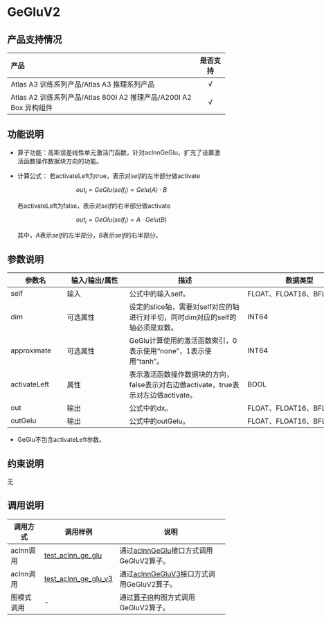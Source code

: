 # GeGluV2

## 产品支持情况

|产品             |  是否支持  |
|:-------------------------|:----------:|
|  <term>Atlas A3 训练系列产品/Atlas A3 推理系列产品</term>   |     √    |
|  <term>Atlas A2 训练系列产品/Atlas 800I A2 推理产品/A200I A2 Box 异构组件</term>     |     √    |

## 功能说明

- 算子功能：高斯误差线性单元激活门函数，针对aclnnGeGlu，扩充了设置激活函数操作数据块方向的功能。
- 计算公式：
  若activateLeft为true，表示对$self$的左半部分做activate

    $$
    out_{i}=GeGlu(self_{i}) = Gelu(A) \cdot B
    $$

  若activateLeft为false，表示对$self$的右半部分做activate

    $$
    out_{i}=GeGlu(self_{i}) = A \cdot Gelu(B)
    $$

  其中，$A$表示$self$的左半部分，$B$表示$self$的右半部分。

## 参数说明

<table style="undefined;table-layout: fixed; width: 919px"><colgroup>
  <col style="width: 130px">
  <col style="width: 144px">
  <col style="width: 273px">
  <col style="width: 256px">
  <col style="width: 116px">
  </colgroup>
  <thead>
    <tr>
      <th>参数名</th>
      <th>输入/输出/属性</th>
      <th>描述</th>
      <th>数据类型</th>
      <th>数据格式</th>
    </tr></thead>
  <tbody>
    <tr>
      <td>self</td>
      <td>输入</td>
      <td>公式中的输入self。</td>
      <td>FLOAT、FLOAT16、BFLOAT16</td>
      <td>ND</td>
    </tr>
    <tr>
      <td>dim</td>
      <td>可选属性</td>
      <td>设定的slice轴，需要对self对应的轴进行对半切，同时dim对应的self的轴必须是双数。</td>
      <td>INT64</td>
      <td>ND</td>
    </tr>
    <tr>
      <td>approximate</td>
      <td>可选属性</td>
      <td>GeGlu计算使用的激活函数索引，0表示使用“none”，1表示使用“tanh”。</td>
      <td>INT64</td>
      <td>-</td>
    </tr>
    <tr>
      <td>activateLeft</td>
      <td>属性</td>
      <td>表示激活函数操作数据块的方向，false表示对右边做activate，true表示对左边做activate。</td>
      <td>BOOL</td>
      <td>-</td>
    </tr>
    <tr>
      <td>out</td>
      <td>输出</td>
      <td>公式中的dx。</td>
      <td>FLOAT、FLOAT16、BFLOAT16</td>
      <td>ND</td>
    </tr>
    <tr>
     <td>outGelu</td>
      <td>输出</td>
      <td>公式中的outGelu。</td>
      <td>FLOAT、FLOAT16、BFLOAT16</td>
      <td>ND</td>
    </tr>
  </tbody></table>

- GeGlu不包含activateLeft参数。

## 约束说明

无

## 调用说明

| 调用方式 | 调用样例                                                                   | 说明                                                             |
|--------------|------------------------------------------------------------------------|----------------------------------------------------------------|
| aclnn调用 | [test_aclnn_ge_glu](./examples/test_aclnn_ge_glu.cpp) | 通过[aclnnGeGlu](./docs/aclnnGeGlu.md)接口方式调用GeGluV2算子。    |
| aclnn调用 | [test_aclnn_ge_glu_v3](./examples/test_aclnn_ge_glu_v3.cpp) | 通过[aclnnGeGluV3](./docs/aclnnGeGluV3.md)接口方式调用GeGluV2算子。    |
| 图模式调用 | -  | 通过[算子IR](./op_graph/ge_glu_v2_proto.h)构图方式调用GeGluV2算子。 |
